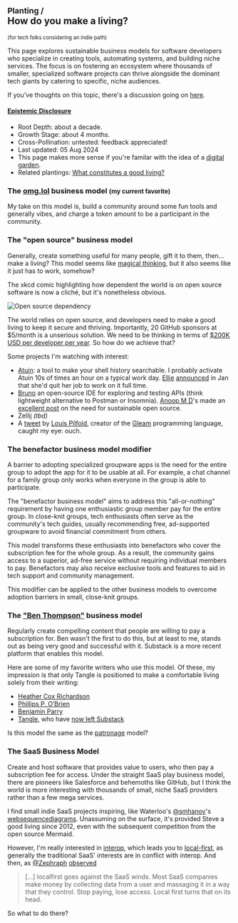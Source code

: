 ## <small>Planting /</small><br/>How do you make a living?

<small>(for tech folks considering an indie path)</small>

This page explores sustainable business models for software developers who
specialize in creating tools, automating systems, and building niche services.
The focus is on fostering an ecosystem where thousands of smaller, specialized
software projects can thrive alongside the dominant tech giants by catering to
specific, niche audiences.

If you've thoughts on this topic, there's a discussion going on
[here](https://x.com/cablelounger/status/1801611772564062508).

#### [Epistemic Disclosure](https://maggieappleton.com/epistemic-disclosure)

- <span class="epistemic-disclosure" data-tooltip="How long I've been mulling this over">Root Depth</span>: about a decade.
- <span class="epistemic-disclosure" data-tooltip="My progress in articulating and refining the concept">Growth Stage</span>: about 4 months.
- <span class="epistemic-disclosure" data-tooltip="The extent of feedback and external input I've incorporated">Cross-Pollination</span>: untested: feedback appreciated!
- Last updated: 05 Aug 2024
- This page makes more sense if you're familar with the idea of a [digital
  garden](https://maggieappleton.com/garden-history).
- Related plantings: [What constitutes a good living?](./what-constitutes-a-good-living)

### The [omg.lol](https://home.omg.lol) business model <small>(my current favorite)</small>

My take on this model is, build a community around some fun tools and generally
vibes, and charge a token amount to be a participant in the community.

### The "open source" business model

Generally, create something useful for many people, gift it to them, then… make
a living? This model seems like
[magical thinking](https://www.youtube.com/watch?v=tO5sxLapAts), but it also
seems like it just has to work, somehow?

The xkcd comic highlighting how dependent the world is on open source software
is now a cliché, but it's nonetheless obvious.

<img src="https://imgs.xkcd.com/comics/dependency.png" alt="Open source dependency" class="image-xkcd" />

The world relies on open source, and developers need to make a good living to
keep it secure and thriving. Importantly, 20 GitHub sponsors at $5/month is a
unserious solution. We need to be thinking in terms of
[\$200K USD per developer per year](./what-constitutes-a-good-living#:~:text=%24200K%20USD%20per%20year). So
how do we achieve that?

Some projects I'm watching with interest:

- [Atuin](https://atuin.sh): a tool to make your shell history searchable. I
  probably activate Atuin 10s of times an hour on a typical work day.
  [Ellie](https://x.com/ellie_huxtable)
  [announced](https://ellie.wtf/posts/i-quit-my-job-to-work-full-time-on-my-open-source-project)
  in Jan that she'd quit her job to work on it full time.
- [Bruno](https://github.com/usebruno/bruno) an open-source IDE for exploring
  and testing APIs (think lightweight alternative to Postman or Insomnia).
  [Anoop M D](https://github.com/helloanoop)'s made an
  [excellent post](https://github.com/usebruno/bruno/discussions/269) on the
  need for sustainable open source.
- Zellij _(tbd)_
- A [tweet](https://x.com/louispilfold/status/1817870737165664604) by
  [Louis Pilfold](https://x.com/louispilfold), creator of the
  [Gleam](https://gleam.run) programming language, caught my eye: ouch.

### The benefactor business model modifier

A barrier to adopting specialized groupware apps is the need for the entire
group to adopt the app for it to be usable at all. For example, a chat channel
for a family group only works when everyone in the group is able to
participate.

The "benefactor business model" aims to address this "all-or-nothing"
requirement by having one enthusiastic group member pay for the entire group.
In close-knit groups, tech enthusiasts often serve as the community's tech
guides, usually recommending free, ad-supported groupware to avoid financial
commitment from others.

This model transforms these enthusiasts into benefactors who cover the
subscription fee for the whole group. As a result, the community gains access
to a superior, ad-free service without requiring individual members to pay.
Benefactors may also receive exclusive tools and features to aid in tech
support and community management.

This modifier can be applied to the other business models to overcome adoption
barriers in small, close-knit groups.

### The ["Ben Thompson"](https://stratechery.com) business model

Regularly create compelling content that people are willing to pay a
subscription for. Ben wasn't the first to do this, but at least to me, stands
out as being very good and successful with it. Substack is a more recent
platform that enables this model.

Here are some of my favorite writers who use this model. Of these, my
impression is that only Tangle is positioned to make a comfortable living
solely from their writing:

- [Heather Cox Richardson](https://heathercoxrichardson.substack.com)
- [Phillips P. O’Brien](https://phillipspobrien.substack.com)
- [Benjamin Parry](https://www.skillfulnotes.com)
- [Tangle](https://www.readtangle.com), who have [now left
  Substack](https://tangle.substack.com/p/we-are-no-longer-on-substack)

Is this model the same as the [patronage](https://www.patreon.com) model?

### The SaaS Business Model

Create and host software that provides value to users, who then pay a
subscription fee for access. Under the straight SaaS play business model, there
are pioneers like Salesforce and behemoths like GitHub, but I think the world is
more interesting with thousands of small, niche SaaS providers rather than a few
mega services.

I find small indie SaaS projects inspiring, like Waterloo's
[@smhanov](https://x.com/smhanov)'s
[websequencediagrams](https://websequencediagrams.com). Unassuming on the
surface, it's provided Steve a good living since 2012, even with the subsequent
competition from the open source Mermaid.

However, I'm really interested in
[interop](https://utopia.rosano.ca/interoperable-visions/), which leads you to
[local-first](https://www.inkandswitch.com/local-first/), as generally the
traditional SaaS' interests are in conflict with interop. And then, as
[@Zephraph](https://x.com/Zephraph)
[observed](https://x.com/Zephraph/status/1798418469110902849)

> [...] localfirst goes against the SaaS winds. Most SaaS companies make money
> by collecting data from a user and massaging it in a way that they control.
> Stop paying, lose access. Local first turns that on its head.

So what to do there?
